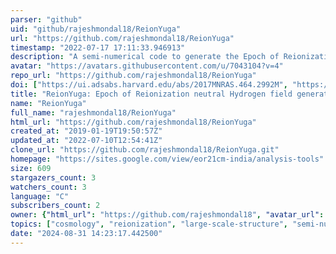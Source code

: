```yaml
---
parser: "github"
uid: "github/rajeshmondal18/ReionYuga"
url: "https://github.com/rajeshmondal18/ReionYuga"
timestamp: "2022-07-17 17:11:33.946913"
description: "A semi-numerical code to generate the Epoch of Reionization (EoR) neutral Hydrogen (HI) field."
avatar: "https://avatars.githubusercontent.com/u/7043104?v=4"
repo_url: "https://github.com/rajeshmondal18/ReionYuga"
doi: ["https://ui.adsabs.harvard.edu/abs/2017MNRAS.464.2992M", "https://ui.adsabs.harvard.edu/abs/2021ascl.soft07005M/abstract"]
title: "ReionYuga: Epoch of Reionization neutral Hydrogen field generator"
name: "ReionYuga"
full_name: "rajeshmondal18/ReionYuga"
html_url: "https://github.com/rajeshmondal18/ReionYuga"
created_at: "2019-01-19T19:50:57Z"
updated_at: "2022-07-10T12:54:41Z"
clone_url: "https://github.com/rajeshmondal18/ReionYuga.git"
homepage: "https://sites.google.com/view/eor21cm-india/analysis-tools"
size: 609
stargazers_count: 3
watchers_count: 3
language: "C"
subscribers_count: 2
owner: {"html_url": "https://github.com/rajeshmondal18", "avatar_url": "https://avatars.githubusercontent.com/u/7043104?v=4", "login": "rajeshmondal18", "type": "User"}
topics: ["cosmology", "reionization", "large-scale-structure", "semi-numerical", "21cm-signal", "eor"]
date: "2024-08-31 14:23:17.442500"
---
```

